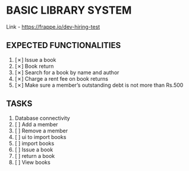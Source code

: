 # BASIC LIBRARY SYSTEM

Link - https://frappe.io/dev-hiring-test

## EXPECTED FUNCTIONALITIES

1. [✗] Issue a book
2. [✗] Book return
3. [✗] Search for a book by name and author
4. [✗] Charge a rent fee on book returns
5. [✗] Make sure a member’s outstanding debt is not more than Rs.500

## TASKS

1. Database connectivity
2. [ ] Add a member
3. [ ] Remove a member
4. [ ] ui to import books
5. [ ] import books
6. [ ] Issue a book
7. [ ] return a book
8. [ ] View books
